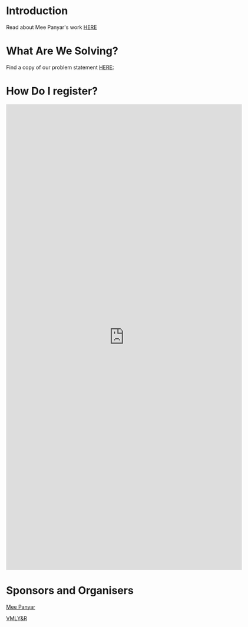 # Introduction 
 
Read about Mee Panyar's work [HERE](https://www.meepanyar.com/)

# What Are We Solving?

Find a copy of our problem statement [HERE:](./problem-statement.md)


# How Do I register?

<iframe src="https://docs.google.com/forms/d/e/1FAIpQLSfxp1YNKBJe53oZowoACvmfV66ioEd0fKhRSk8xOrZPcZPQyg/viewform?embedded=true" width="640" height="1264" frameborder="0" marginheight="0" marginwidth="0">Loading...</iframe>

# Sponsors and Organisers

[Mee Panyar](https://www.meepanyar.com/)

[VMLY&R](https://www.vmlyr.com/)
